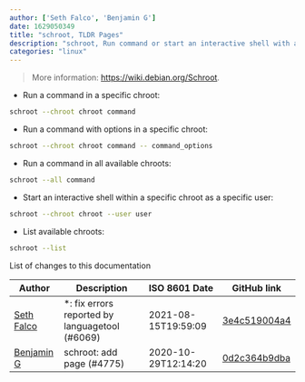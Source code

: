 ```yaml
---
author: ['Seth Falco', 'Benjamin G']
date: 1629050349
title: "schroot, TLDR Pages"
description: "schroot, Run command or start an interactive shell with a different root directory. More customizable than `chroot`."
categories: "linux"
---
```

> More information: <https://wiki.debian.org/Schroot>.

- Run a command in a specific chroot:

```bash
schroot --chroot chroot command
```

- Run a command with options in a specific chroot:

```bash
schroot --chroot chroot command -- command_options
```

- Run a command in all available chroots:

```bash
schroot --all command
```

- Start an interactive shell within a specific chroot as a specific user:

```bash
schroot --chroot chroot --user user
```

- List available chroots:

```bash
schroot --list
```
List of changes to this documentation


Author | Description | ISO 8601 Date | GitHub link
------|-----|-----|-----
[Seth Falco](mailto:seth@falco.fun) | *: fix errors reported by languagetool (#6069) | 2021-08-15T19:59:09 | [3e4c519004a4](https://github.com/tldr-pages/tldr/commit/3e4c519004a471c861cdc609fd7239ee3355671c)
[Benjamin G](mailto:therealrandomblock1@gmail.com) | schroot: add page (#4775) | 2020-10-29T12:14:20 | [0d2c364b9dba](https://github.com/tldr-pages/tldr/commit/0d2c364b9dbab1428ba5d4f1a5cf348cacaf2f6c)

